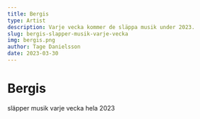 ```yaml
---
title: Bergis
type: Artist
description: Varje vecka kommer de släppa musik under 2023.
slug: bergis-slapper-musik-varje-vecka
img: bergis.png
author: Tage Danielsson
date: 2023-03-30
---
```


# Bergis

släpper musik varje vecka hela 2023
